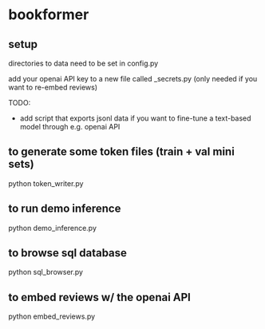 # bookformer

## setup

directories to data need to be set in config.py 

add your openai API key to a new file called _secrets.py (only needed if you want to re-embed reviews)

TODO:
* add script that exports jsonl data if you want to fine-tune a text-based model through e.g. openai API

## to generate some token files (train + val mini sets)

python token_writer.py

## to run demo inference

python demo_inference.py

## to browse sql database

python sql_browser.py

## to embed reviews w/ the openai API

python embed_reviews.py


